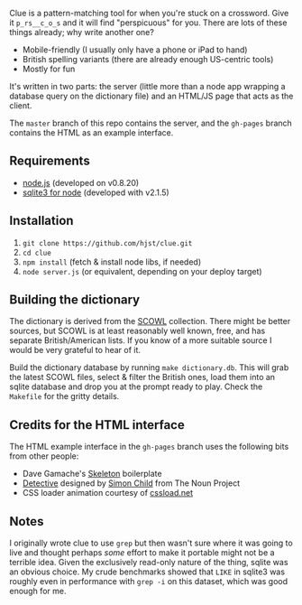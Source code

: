 Clue is a pattern-matching tool for when you're stuck on a crossword. Give it ```p_rs__c_o_s``` and it will find "perspicuous" for you. There are lots of these things already; why write another one?

* Mobile-friendly (I usually only have a phone or iPad to hand)
* British spelling variants (there are already enough US-centric tools)
* Mostly for fun

It's written in two parts: the server (little more than a node app wrapping a database query on the dictionary file) and an HTML/JS page that acts as the client.

The ```master``` branch of this repo contains the server, and the ```gh-pages``` branch contains the HTML as an example interface.

Requirements
------------

* [node.js](http://nodejs.org/) (developed on v0.8.20)
* [sqlite3 for node](https://npmjs.org/package/sqlite3) (developed with v2.1.5)

Installation
------------

1. ```git clone https://github.com/hjst/clue.git```
2. ```cd clue```
3. ```npm install``` (fetch & install node libs, if needed)
4. ```node server.js``` (or equivalent, depending on your deploy target)

Building the dictionary
-----------------------

The dictionary is derived from the [SCOWL](http://wordlist.sourceforge.net/) collection. There might be better sources, but SCOWL is at least reasonably well known, free, and has separate British/American lists. If you know of a more suitable source I would be very grateful to hear of it.

Build the dictionary database by running ```make dictionary.db```. This will grab the latest SCOWL files, select & filter the British ones, load them into an sqlite database and drop you at the prompt ready to play. Check the ```Makefile``` for the gritty details.

Credits for the HTML interface
------------------------------

The HTML example interface in the ```gh-pages``` branch uses the following bits from other people:

* Dave Gamache's [Skeleton](https://github.com/dhgamache/Skeleton) boilerplate
* [Detective](http://thenounproject.com/noun/detective/#icon-No4632) designed by [Simon Child](http://thenounproject.com/Simon%20Child) from The Noun Project
* CSS loader animation courtesy of [cssload.net](http://cssload.net)

Notes
-----
I originally wrote clue to use ```grep``` but then wasn't sure where it was going to live and thought perhaps *some* effort to make it portable might not be a terrible idea. Given the exclusively read-only nature of the thing, sqlite was an obvious choice. My crude benchmarks showed that ```LIKE``` in sqlite3 was roughly even in performance with ```grep -i``` on this dataset, which was good enough for me.
